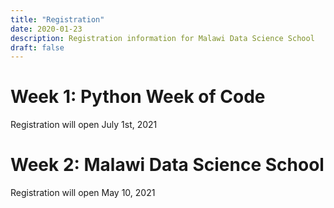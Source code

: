 ```yaml
---
title: "Registration"
date: 2020-01-23
description: Registration information for Malawi Data Science School
draft: false
---
```


# Week 1: Python Week of Code

Registration will open July 1st, 2021

# Week 2: Malawi Data Science School

Registration will open May 10, 2021
